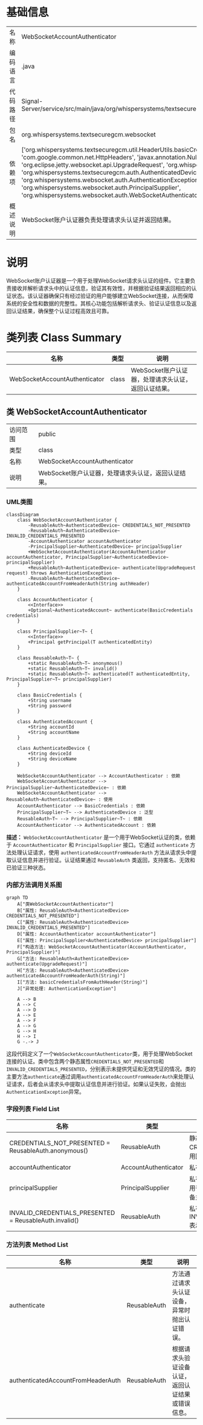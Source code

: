 # 基础信息

|      |      |
|------|------|
| 名称 | WebSocketAccountAuthenticator |
| 编码语言 | .java |
| 代码路径 | Signal-Server/service/src/main/java/org/whispersystems/textsecuregcm/websocket/WebSocketAccountAuthenticator.java |
| 包名 | org.whispersystems.textsecuregcm.websocket |
| 依赖项 | ['org.whispersystems.textsecuregcm.util.HeaderUtils.basicCredentialsFromAuthHeader', 'com.google.common.net.HttpHeaders', 'javax.annotation.Nullable', 'org.eclipse.jetty.websocket.api.UpgradeRequest', 'org.whispersystems.textsecuregcm.auth.AccountAuthenticator', 'org.whispersystems.textsecuregcm.auth.AuthenticatedDevice', 'org.whispersystems.websocket.ReusableAuth', 'org.whispersystems.websocket.auth.AuthenticationException', 'org.whispersystems.websocket.auth.PrincipalSupplier', 'org.whispersystems.websocket.auth.WebSocketAuthenticator'] |
| 概述说明 | WebSocket账户认证器负责处理请求头认证并返回结果。 |

# 说明

WebSocket账户认证器是一个用于处理WebSocket请求头认证的组件。它主要负责接收并解析请求头中的认证信息，验证其有效性，并根据验证结果返回相应的认证状态。该认证器确保只有经过验证的用户能够建立WebSocket连接，从而保障系统的安全性和数据的完整性。其核心功能包括解析请求头、验证认证信息以及返回认证结果，确保整个认证过程高效且可靠。

# 类列表 Class Summary

| 名称   | 类型  | 说明 |
|-------|------|-------------|
| WebSocketAccountAuthenticator | class | WebSocket账户认证器，处理请求头认证，返回认证结果。 |



## 类 WebSocketAccountAuthenticator

|      |      |
|------|------|
| 访问范围 | public |
| 类型 | class |
| 名称 | WebSocketAccountAuthenticator |
| 说明 | WebSocket账户认证器，处理请求头认证，返回认证结果。 |


### UML类图

```mermaid
classDiagram
    class WebSocketAccountAuthenticator {
        -ReusableAuth~AuthenticatedDevice~ CREDENTIALS_NOT_PRESENTED
        -ReusableAuth~AuthenticatedDevice~ INVALID_CREDENTIALS_PRESENTED
        -AccountAuthenticator accountAuthenticator
        -PrincipalSupplier~AuthenticatedDevice~ principalSupplier
        +WebSocketAccountAuthenticator(AccountAuthenticator accountAuthenticator, PrincipalSupplier~AuthenticatedDevice~ principalSupplier)
        +ReusableAuth~AuthenticatedDevice~ authenticate(UpgradeRequest request) throws AuthenticationException
        -ReusableAuth~AuthenticatedDevice~ authenticatedAccountFromHeaderAuth(String authHeader)
    }

    class AccountAuthenticator {
        <<Interface>>
        +Optional~AuthenticatedAccount~ authenticate(BasicCredentials credentials)
    }

    class PrincipalSupplier~T~ {
        <<Interface>>
        +Principal getPrincipal(T authenticatedEntity)
    }

    class ReusableAuth~T~ {
        +static ReusableAuth~T~ anonymous()
        +static ReusableAuth~T~ invalid()
        +static ReusableAuth~T~ authenticated(T authenticatedEntity, PrincipalSupplier~T~ principalSupplier)
    }

    class BasicCredentials {
        +String username
        +String password
    }

    class AuthenticatedAccount {
        +String accountId
        +String accountName
    }

    class AuthenticatedDevice {
        +String deviceId
        +String deviceName
    }

    WebSocketAccountAuthenticator --> AccountAuthenticator : 依赖
    WebSocketAccountAuthenticator --> PrincipalSupplier~AuthenticatedDevice~ : 依赖
    WebSocketAccountAuthenticator --> ReusableAuth~AuthenticatedDevice~ : 使用
    AccountAuthenticator --> BasicCredentials : 依赖
    PrincipalSupplier~T~ --> AuthenticatedDevice : 泛型
    ReusableAuth~T~ --> PrincipalSupplier~T~ : 依赖
    AccountAuthenticator --> AuthenticatedAccount : 依赖
```

**描述：**
`WebSocketAccountAuthenticator` 是一个用于WebSocket认证的类，依赖于 `AccountAuthenticator` 和 `PrincipalSupplier` 接口。它通过 `authenticate` 方法处理认证请求，使用 `authenticatedAccountFromHeaderAuth` 方法从请求头中提取认证信息并进行验证。认证结果通过 `ReusableAuth` 类返回，支持匿名、无效和已验证三种状态。


### 内部方法调用关系图

```mermaid
graph TD
    A["类WebSocketAccountAuthenticator"]
    B["属性: ReusableAuth<AuthenticatedDevice> CREDENTIALS_NOT_PRESENTED"]
    C["属性: ReusableAuth<AuthenticatedDevice> INVALID_CREDENTIALS_PRESENTED"]
    D["属性: AccountAuthenticator accountAuthenticator"]
    E["属性: PrincipalSupplier<AuthenticatedDevice> principalSupplier"]
    F["构造方法: WebSocketAccountAuthenticator(AccountAuthenticator, PrincipalSupplier)"]
    G["方法: ReusableAuth<AuthenticatedDevice> authenticate(UpgradeRequest)"]
    H["方法: ReusableAuth<AuthenticatedDevice> authenticatedAccountFromHeaderAuth(String)"]
    I["方法: basicCredentialsFromAuthHeader(String)"]
    J["异常处理: AuthenticationException"]

    A --> B
    A --> C
    A --> D
    A --> E
    A --> F
    A --> G
    G --> H
    H --> I
    G -.-> J
```

这段代码定义了一个`WebSocketAccountAuthenticator`类，用于处理WebSocket连接的认证。类中包含两个静态属性`CREDENTIALS_NOT_PRESENTED`和`INVALID_CREDENTIALS_PRESENTED`，分别表示未提供凭证和无效凭证的情况。类的主要方法`authenticate`通过调用`authenticatedAccountFromHeaderAuth`来处理认证请求，后者会从请求头中提取认证信息并进行验证。如果认证失败，会抛出`AuthenticationException`异常。

### 字段列表 Field List

| 名称  | 类型  | 说明 |
|-------|-------|------|
| CREDENTIALS_NOT_PRESENTED = ReusableAuth.anonymous() | ReusableAuth<AuthenticatedDevice> | 静态常量CREDENTIALS_NOT_PRESENTED使用匿名认证。 |
| accountAuthenticator | AccountAuthenticator | 私有不可变的账户认证器实例。 |
| principalSupplier | PrincipalSupplier<AuthenticatedDevice> | 私有最终PrincipalSupplier类型变量，用于提供AuthenticatedDevice认证设备主体。 |
| INVALID_CREDENTIALS_PRESENTED = ReusableAuth.invalid() | ReusableAuth<AuthenticatedDevice> | 私有静态常量INVALID_CREDENTIALS_PRESENTED表示无效凭证的认证对象。 |

### 方法列表 Method List

| 名称  | 类型  | 说明 |
|-------|-------|------|
| authenticate | ReusableAuth<AuthenticatedDevice> | 方法通过请求头认证设备，异常时抛出认证错误。 |
| authenticatedAccountFromHeaderAuth | ReusableAuth<AuthenticatedDevice> | 根据请求头验证设备认证，返回认证结果或错误信息。 |




